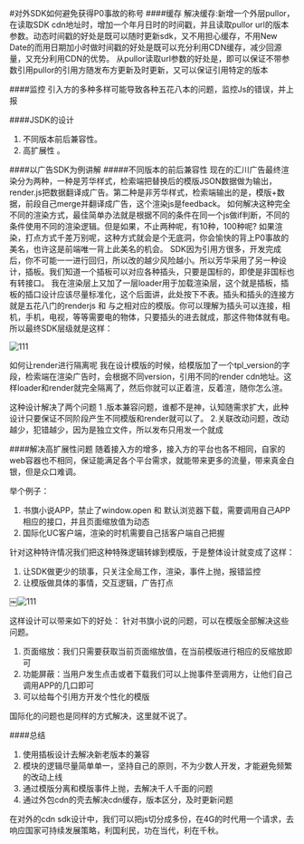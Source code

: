 #对外SDK如何避免获得P0事故的称号
####缓存
 解决缓存:新增一个外层pullor，在读取SDK cdn地址时，增加一个年月日时的时间戳，并且读取pullor url的版本参数。动态时间戳的好处是既可以随时更新sdk，又不用担心缓存，不用New Date的而用日期加小时做时间戳的好处是既可以充分利用CDN缓存，减少回源量，又充分利用CDN的优势。
从pullor读取url参数的好处是，即可以保证不带参数引用pullor的引用方随发布方更新及时更新，又可以保证引用特定的版本

####监控
引入方的多种多样可能导致各种五花八本的问题，监控Js的错误，并上报

####JSDK的设计
 1. 不同版本前后兼容性。
 2. 高扩展性 。

####以广告SDK为例讲解
#####不同版本的前后兼容性
现在的汇川广告最终渲染分为两种，一种是芳华样式，检索端把替换后的模版JSON数据做为输出，render.js把数据翻译成广告。第二种是非芳华样式，检索端输出的是，模版+数据，前段自己merge并翻译成广告，这个渲染js是feedback。
	如何解决这种完全不同的渲染方式，最佳简单办法就是根据不同的条件在同一个js做if判断，不同的条件使用不同的渲染逻辑。但是如果，不止两种呢，有10种，100种呢?  如果渲染，打点方式千差万别呢，这种方式就会是个无底洞，你会愉快的背上P0事故的美名，也许这是前端唯一背上此美名的机会。
 SDK因为引用方很多，开发完成后，你不可能一一进行回归，所以改的越少风险越小。所以芳华采用了另一种设计，插板。我们知道一个插板可以对应各种插头，只要是国标的，即使是非国标也有转接口。
我在渲染层上又加了一层loader用于加载渲染层，这个就是插板，插板的插口设计应该尽量标准化，这个后面讲，此处按下不表。插头和插头的连接方就是五花八门的renderjs 和 与之相对应的模版。你可以理解为插头可以连接，相机，手机，电视，等等需要电的物体，只要插头的进去就成，那这件物体就有电。所以最终SDK层级就是这样：

![111](http://p8.qhimg.com/t01033c452e4f3b9822.png)

如何让render进行隔离呢
我在设计模版的时候，给模版加了一个tpl_version的字段，检索端在渲染广告时，会根据不同version，引用不同的render cdn地址。这样loader和render就完全隔离了，然后你就可以正着渲，反着渲，随你怎么渲。

这种设计解决了两个问题
1 .版本兼容问题，谁都不是神，认知随需求扩大，此种设计只要保证不同阶段产生不同模版和render就可以了。
2.关联改动问题，改动越少，犯错越少，因为是独立文件，所以发布只用发一个就成

####解决高扩展性问题
随着接入方的增多，接入方的平台也各不相同，自家的web容器也不相同，保证能满足各个平台需求，就能带来更多的流量，带来真金白银，但是众口难调。

举个例子：
1. 书旗小说APP，禁止了window.open 和 默认浏览器下载，需要调用自己APP相应的接口，并且页面缩放值为动态
2. 国际化UC客户端，渲染的时机需要自己括客户端自己把握


针对这种特许情况我们把这种特殊逻辑转嫁到模版，于是整体设计就变成了这样：
1. 让SDK做更少的琐事，只关注全局工作，渲染，事件上抛，报错监控
2. 让模版做具体的事情，交互逻辑，广告打点


￼![111](http://p2.qhimg.com/t0169ed91dbcca09456.png)

这样设计可以带来如下的好处：
针对书旗小说的问题，可以在模版全部解决这些问题。
1. 页面缩放：我们只需要获取当前页面缩放值，在当前模版进行相应的反缩放即可
2. 功能屏蔽：当用户发生点击或者下载我们可以上抛事件至调用方，让他们自己调用APP的几口即可
3. 可以给每个引用方开发个性化的模版

国际化的问题也是同样的方式解决，这里就不说了。

####总结
1. 使用插板设计去解决新老版本的兼容
2. 模块的逻辑尽量简单单一，坚持自己的原则，不为少数人开发，才能避免频繁的改动上线
3. 通过模版分离和模版事件上抛，去解决千人千面的问题
4. 通过外包cdn的壳去解决cdn缓存，版本区分，及时更新问题

在对外的cdn sdk设计中，我们可以把js切分成多份，在4G的时代用一个请求，去响应国家可持续发展策略，利国利民，功在当代，利在千秋。
